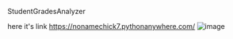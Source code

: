 StudentGradesAnalyzer

here it's link
<a href="https://nonamechick7.pythonanywhere.com/">https://nonamechick7.pythonanywhere.com/</a> 
![image](https://github.com/user-attachments/assets/a5386d77-d2d6-41c4-b9fd-9281abfe1b07)
